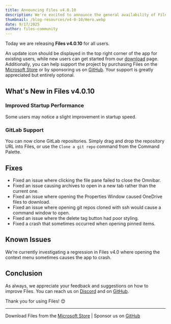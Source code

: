 ```yaml
---
title: Announcing Files v4.0.10
description: We're excited to announce the general availability of Files v4.0.10.
thumbnail: /blog-resources/v4-0-10/Hero.webp
date: 9/17/2025
author: files-community
---
```


Today we are releasing **Files v4.0.10** for all users.

An update icon should be displayed in the top right corner of the app for existing users, while new users can get started from our [download](/download/) page. Additionally, you can help support the project by purchasing Files on the [Microsoft Store](ms-windows-store://pdp/?ProductId=9nghp3dx8hdx&cid=FilesWebsite) or by sponsoring us on [GitHub](https://github.com/sponsors/yaira2). Your support is greatly appreciated but entirely optional.

## What's New in Files v4.0.10

### Improved Startup Performance

Some users may notice a slight improvement in startup speed.

### GitLab Support

You can now clone GitLab repositories. Simply drag and drop the repository URL into Files, or use the `Clone a git repo` command from the Command Palette.


## Fixes

- Fixed an issue where clicking the file pane failed to close the Omnibar.
- Fixed an issue causing archives to open in a new tab rather than the current one.
- Fixed an issue where opening the Properties Window caused OneDrive files to download.
- Fixed an issue where opening git repos cloned with ssh would cause a command window to open.
- Fixed an issue where the delete tag button had poor styling.
- Fixed a crash that sometimes occurred when opening pinned items.


## Known Issues

We're currently investigating a regression in Files v4.0 where opening the context menu sometimes causes the app to crash.


## Conclusion

As always, we appreciate your feedback and suggestions on how to improve Files. You can reach us on [Discord](https://discord.gg/files) and on [GitHub](https://github.com/files-community/Files/).

Thank you for using Files! 😊

---

Download Files from the [Microsoft Store](ms-windows-store://pdp/?ProductId=9nghp3dx8hdx&cid=FilesWebsite) | Sponsor us on [GitHub](https://github.com/sponsors/yaira2/)
